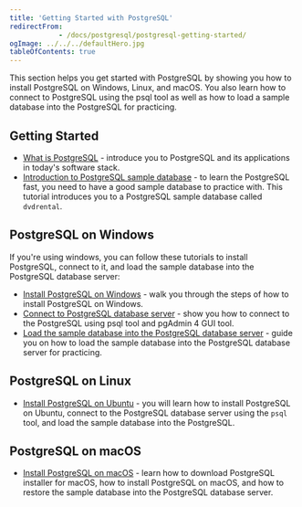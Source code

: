 ```yaml
---
title: 'Getting Started with PostgreSQL'
redirectFrom: 
            - /docs/postgresql/postgresql-getting-started/
ogImage: ../../../defaultHero.jpg
tableOfContents: true
---
```



This section helps you get started with PostgreSQL by showing you how to install PostgreSQL on Windows, Linux, and macOS. You also learn how to connect to PostgreSQL using the psql tool as well as how to load a sample database into the PostgreSQL for practicing.







## Getting Started





- [What is PostgreSQL](https://www.postgresqltutorial.com/postgresql-getting-started/what-is-postgresql/) - introduce you to PostgreSQL and its applications in today's software stack.
- [Introduction to PostgreSQL sample database](https://www.postgresqltutorial.com/postgresql-getting-started/postgresql-sample-database/) - to learn the PostgreSQL fast, you need to have a good sample database to practice with. This tutorial introduces you to a PostgreSQL sample database called `dvdrental`.









## PostgreSQL on Windows





If you're using windows, you can follow these tutorials to install PostgreSQL, connect to it, and load the sample database into the PostgreSQL database server:





- [Install PostgreSQL on Windows](https://www.postgresqltutorial.com/postgresql-getting-started/install-postgresql/ "Install PostgreSQL") - walk you through the steps of how to install PostgreSQL on Windows.
- [Connect to PostgreSQL database server](https://www.postgresqltutorial.com/postgresql-getting-started/connect-to-postgresql-database/ "Connect to PostgreSQL Database") - show you how to connect to the PostgreSQL using psql tool and pgAdmin 4 GUI tool.
- [Load the sample database into the PostgreSQL database server](https://www.postgresqltutorial.com/postgresql-getting-started/load-postgresql-sample-database/ "Load PostgreSQL Sample Database") - guide you on how to load the sample database into the PostgreSQL database server for practicing.









## PostgreSQL on Linux





- [Install PostgreSQL on Ubuntu](https://www.postgresqltutorial.com/postgresql-getting-started/install-postgresql-linux/) - you will learn how to install PostgreSQL on Ubuntu, connect to the PostgreSQL database server using the `psql` tool, and load the sample database into the PostgreSQL.









## PostgreSQL on macOS





- [Install PostgreSQL on macOS](https://www.postgresqltutorial.com/postgresql-getting-started/install-postgresql-macos/) - learn how to download PostgreSQL installer for macOS, how to install PostgreSQL on macOS, and how to restore the sample database into the PostgreSQL database server.




